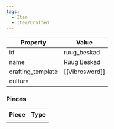 ```yaml
---
tags:
  - Item
  - Item/Crafted
---
```


| Property          | Value          |
| ----------------- | -------------- |
| id                | ruug_beskad    |
| name              | Ruug Beskad    |
| crafting_template | [[Vibrosword]] |
| culture           |                |

### Pieces
| Piece | Type |
| ----- | ---- |
|       |      |


